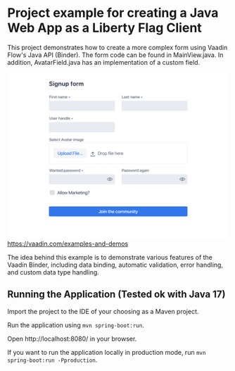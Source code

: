 # Project example for creating a Java Web App as a Liberty Flag Client

This project demonstrates how to create a more complex form using Vaadin 
Flow's Java API (Binder). The form code can be found in MainView.java. In 
addition, AvatarField.java has an implementation of a custom field.

[![Vaadin 14 Form Example](form-example.png)](https://vaadin-form-example.demo.vaadin.com/)
https://vaadin.com/examples-and-demos

The idea behind this example is to demonstrate various features of the Vaadin Binder, including data binding, automatic validation, error handling, and custom data type handling.

## Running the Application (Tested ok with Java 17)

Import the project to the IDE of your choosing as a Maven project.

Run the application using `mvn spring-boot:run`.

Open http://localhost:8080/ in your browser.

If you want to run the application locally in production mode, run `mvn spring-boot:run -Pproduction`.
